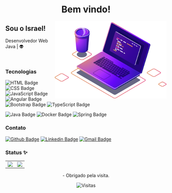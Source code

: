 <h1 align="center">Bem vindo!</h1><img align="right" src="https://github.com/Rubenscode/Rubenscode/blob/main/img/computer.png" width="350"/>

## Sou o Israel!
Desenvolvedor Web Java | :alien:


<br>

### Tecnologias
![HTML Badge](https://img.shields.io/badge/HTML5%20-%23E34F26.svg?&style=plastic&logo=html5&logoColor=white)
![CSS Badge](https://img.shields.io/badge/CSS3%20-%231572B6.svg?&style=plastic&logo=css3&logoColor=white)
![JavaScript Badge](https://img.shields.io/badge/JavaScript-yellow.svg?&style=plastic&logo=javascript&logoColor=white)
![Angular Badge](https://img.shields.io/badge/Angular%20-%23DD0031.svg?&style=plastic&logo=angular&logoColor=white?color=blue)
![Bootstrap Badge](https://img.shields.io/badge/Bootstrap%20-%23563D7C.svg?&style=plastic&logo=bootstrap&logoColor=white)
![TypeScript Badge](https://img.shields.io/badge/TypeScript%20-%23007ACC.svg?&style=plastic&logo=typescript&logoColor=white)

![Java Badge](https://img.shields.io/badge/Java-%23ED8B00.svg?&style=plastic&logo=java&logoColor=white?logoWidth=40)
![Docker Badge](https://img.shields.io/badge/Docker-0FAAFF.svg?&style=plastic&logo=docker&logoColor=white)
![Spring Badge](https://img.shields.io/badge/Spring%20-%236DB33F.svg?&style=plastic&logo=spring&logoColor=white)

### Contato 

[![Github Badge](https://img.shields.io/badge/-Github-000?style=flat-square&logo=Github&logoColor=white&link=https://github.com/Israel0101)](https://github.com/Israel0101)
[![Linkedin Badge](https://img.shields.io/badge/-LinkedIn-blue?style=flat-square&logo=Linkedin&logoColor=white&link=https://www.linkedin.com/in/israel-simplicio/)](https://www.linkedin.com/in/israel-simplicio/)
[![Gmail Badge](https://img.shields.io/badge/-Gmail-c14438?style=flat-square&logo=Gmail&logoColor=white&link=mailto:israelsimplicio0@gmail.com)](mailto:israelsimplicio0@gmail.com)<br>

### Status ✨
<center>
<table>
  <tr>
      <td><img align="left" padding-right="10px" src=https://github-readme-stats.vercel.app/api?username=Israel0101&show_icons=true&theme=buefy></td>
      <td><img align="left" padding-right="10px" src=https://github-readme-stats.vercel.app/api/top-langs/?username=Israel0101&show_icons=true&theme=buefy&layout=compact></td>
  </tr>  
</table>
</center>



<p align="center">- Obrigado pela visita.</p>
<p align="center"><img src="https://visitor-badge.glitch.me/badge?page_id=Israel0101" alt="Visitas"></p>


